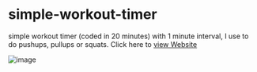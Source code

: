 # simple-workout-timer
simple workout timer (coded in 20 minutes) with 1 minute interval, I use to do pushups, pullups or squats.
Click here to [view Website](https://tadeohepperle.github.io/simple-workout-timer/?time=60)


![image](https://user-images.githubusercontent.com/62739623/163599103-955345cd-7ba6-4f66-bacc-7b4c94910830.png)
